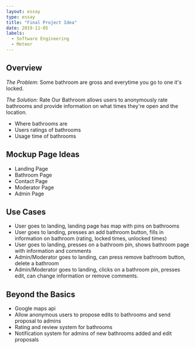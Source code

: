 ```yaml
---
layout: essay
type: essay
title: "Final Project Idea"
date: 2019-11-05
labels:
  - Software Engineering
  - Meteor
---
```


## Overview
*The Problem:* Some bathroom are gross and everytime you go to one it's locked. 

*The Solution:* Rate Our Bathroom allows users to anonymously rate bathrooms and provide information on what times they're open and the location.
- Where bathrooms are
- Users ratings of bathrooms
- Usage time of bathrooms 

## Mockup Page Ideas

- Landing Page
- Bathroom Page
- Contact Page
- Moderator Page
- Admin Page

## Use Cases
- User goes to landing, landing page has map with pins on bathrooms
- User goes to landing, presses an add bathroom button, fills in information on bathroom (rating, locked times, unlocked times)
- User goes to landing, presses on a bathroom pin, shows bathroom page with information and comments
- Admin/Moderator goes to landing, can press remove bathroom button, delete a bathroom
- Admin/Moderator goes to landing, clicks on a bathroom pin, presses edit, can change information or remove comments.

## Beyond the Basics
- Google maps api
- Allow anonymous users to propose edits to bathrooms and send proposal to admins
- Rating and review system for bathrooms
- Notification system for admins of new bathrooms added and edit proposals
